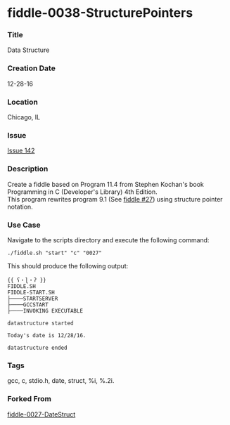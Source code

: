 fiddle-0038-StructurePointers
======

### Title

Data Structure


### Creation Date

12-28-16


### Location

Chicago, IL


### Issue

[Issue 142](https://github.com/bradyhouse/house/issues/142)


### Description

Create a fiddle based on Program 11.4 from Stephen Kochan's book Programming in C (Developer's Library) 4th Edition.  
This program rewrites program 9.1 (See [fiddle #27](../fiddle-0027-DateStruct)) using structure pointer notation.

### Use Case

Navigate to the scripts directory and execute the following command:

    ./fiddle.sh "start" "c" "0027"
    
This should produce the following output:

    {{ ʕ・ɭ・ʔ }}
    FIDDLE.SH
    FIDDLE-START.SH
    ├────STARTSERVER
    ├────GCCSTART
    ├────INVOKING EXECUTABLE
    
    datastructure started
    
    Today's date is 12/28/16.
    
    datastructure ended


### Tags

gcc, c, stdio.h, date, struct, %i, %.2i.


### Forked From

[fiddle-0027-DateStruct](../fiddle-0027-DateStruct)
